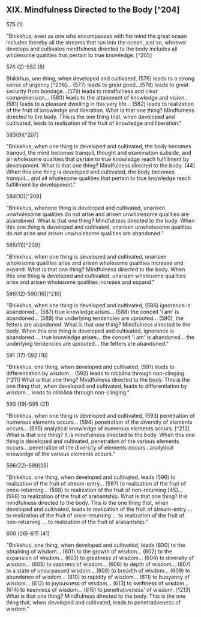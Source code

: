 ## XIX. Mindfulness Directed to the Body [^204]

575 (1)

"Bhikkhus, even as one who encompasses with his mind the great ocean includes thereby all the streams that run into the ocean, just so, whoever develops and cultivates mindfulness directed to the body includes all wholesome qualities that pertain to true knowledge. [^205]

576 (2)-582 (8)

Bhikkhus, one thing, when developed and cultivated, (576) leads to a strong sense of urgency [^206]... (577) leads to great good...(578) leads to great security from bondage...(579) leads
to mindfulness and clear comprehension... (580) leads to the attainment of knowledge and vision... (581) leads to a pleasant dwelling in this very life... (582) leads to realization of the fruit of knowledge and liberation. What is that one thing? Mindfulness directed to the body. This is the one thing that, when developed and cultivated, leads to realization of the fruit of knowledge and liberation."

583(9)[^207]

"Bhikkhus, when one thing is developed and cultivated, the body becomes tranquil, the mind becomes tranquil, thought and examination subside, and all wholesome qualities that pertain to true knowledge reach fulfillment by development. What is that one thing? Mindfulness directed to the body. [44] When this one thing is developed and cultivated, the body becomes tranquil... and all wholesome qualities that pertain to true knowledge reach fulfillment by development."

584(10)[^208]

"Bhikkhus, whenone thing is developed and cultivated, unarisen unwholesome qualities do not arise and arisen unwholesome qualities are abandoned. What is that one thing? Mindfulness directed to the body. When this one thing is developed and cultivated, unarisen unwholesome qualities do not arise and arisen unwholesome qualities are abandoned."


585(11)[^209]

"Bhikkhus, when one thing is developed and cultivated, unarisen wholesome qualities arise and arisen wholesome qualities increase and expand. What is that one thing? Mindfulness directed to the body. When this one thing is developed and cultivated, unarisen wholesome qualities arise and arisen wholesome qualities increase and expand."

586(12)-590(16)[^210]

"Bhikkhus, when one thing is developed and cultivated, (586) ignorance is abandoned... (587) true knowledge arises... (588) the conceit 'I am' is abandoned... (589) the underlying tendencies are uprooted... (590), the fetters are abandoned. What is that one thing? Mindfulness directed to the body. When this
one thing is developed and cultivated, ignorance is abandoned ... true knowledge arises... the conceit 'I am' is abandoned... the underlying tendencies are uprooted... the fetters are abandoned."

591 (17)-592 (18)

"Bhikkhus, one thing, when developed and cultivated, (591) leads to differentiation by wisdom... (592) leads to nibbāna through non-clinging. [^211] What is that one thing? Mindfulness directed to the body. This is the one thing that, when developed and cultivated, leads to differentiation by wisdom... leads to nibbāna through non-clinging."

593 (19)-595 (21)

"Bhikkhus, when one thing is developed and cultivated, (593) penetration of numerous elements occurs... (594) penetration of the diversity of elements occurs... (595) analytical knowledge of numerous elements occurs. [^212] What is that one thing? It is mindfulness directed to the body. When this one thing is developed and cultivated, penetration of the various elements occurs... penetration of the diversity of elements occurs...analytical knowledge of the various elements occurs."


596(22)-599(25)

"Bhikkhus, one thing, when developed and cultivated, leads (596) to realization of the fruit of stream-entry... (597) to realization of the fruit of once-returning... (598) to realization of the fruit of non-returning [45]... (599) to realization of the fruit of arahantship. What is that one thing? It is mindfulness directed to the body. This is the one thing that, when developed and cultivated, leads to realization of the fruit of stream-entry ... to realization of the fruit of once-returning ... to realization of the fruit of non-returning ... to realization of the fruit of arahantship."

600 (26)-615 (41)

"Bhikkhus, one thing, when developed and cultivated, leads (600) to the obtaining of wisdom... (601) to the growth of wisdom... (602) to the expansion of wisdom... (603) to greatness of wisdom... (604) to diversity of wisdom... (605) to vastness of wisdom... (606) to depth of wisdom... (607) to a state of
unsurpassed wisdom... (608) to breadth of wisdom... (609) to abundance of wisdom... (610) to rapidity of wisdom... (611) to buoyancy of wisdom... (612) to joyousness of wisdom... (613) to swiftness of wisdom... (614) to keenness of wisdom... (615) to penetrativeness' of wisdom. [^213] What is that one thing? Mindfulness directed to the body. This is the one thing that, when developed and cultivated, leads to penetrativeness of wisdom."

